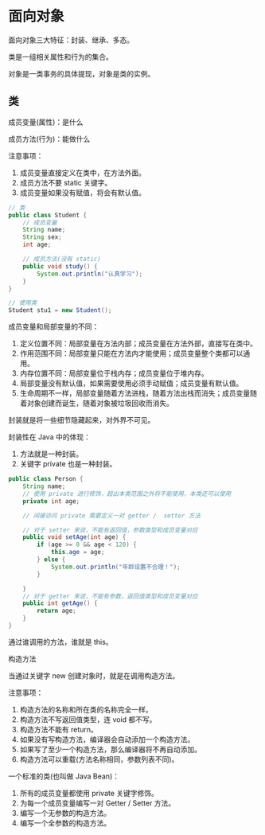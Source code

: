 # 面向对象

面向对象三大特征：封装、继承、多态。

类是一组相关属性和行为的集合。

对象是一类事务的具体提现，对象是类的实例。

## 类

成员变量(属性)：是什么

成员方法(行为)：能做什么

注意事项：

1. 成员变量直接定义在类中，在方法外面。
2. 成员方法不要 static 关键字。
3. 成员变量如果没有赋值，将会有默认值。

```java
// 类
public class Student {
    // 成员变量
    String name;
    String sex;
    int age;

    // 成员方法(没有 static)
    public void study() {
        System.out.println("认真学习");
    }
}

// 使用类
Student stu1 = new Student();
```

成员变量和局部变量的不同：

1. 定义位置不同：局部变量在方法内部；成员变量在方法外部，直接写在类中。
2. 作用范围不同：局部变量只能在方法内才能使用；成员变量整个类都可以通用。
3. 内存位置不同：局部变量位于栈内存；成员变量位于堆内存。
4. 局部变量没有默认值，如果需要使用必须手动赋值；成员变量有默认值。
5. 生命周期不一样，局部变量随着方法进栈，随着方法出栈而消失；成员变量随着对象创建而诞生，随着对象被垃圾回收而消失。

封装就是将一些细节隐藏起来，对外界不可见。

封装性在 Java 中的体现：

1. 方法就是一种封装。
2. 关键字 private 也是一种封装。

```Java
public class Person {
    String name;
    // 使用 private 进行修饰，超出本类范围之外将不能使用，本类还可以使用
    private int age;

    // 间接访问 private 需要定义一对 getter /  setter 方法

    // 对于 setter 来说，不能有返回值，参数类型和成员变量对应
    public void setAge(int age) {
        if (age >= 0 && age < 120) {
            this.age = age;
        } else {
            System.out.println("年龄设置不合理！");
        }

    }
    // 对于 getter 来说，不能有参数，返回值类型和成员变量对应
    public int getAge() {
        return age;
    }
}
```

通过谁调用的方法，谁就是 this。

构造方法

当通过关键字 new 创建对象时，就是在调用构造方法。

注意事项：

1. 构造方法的名称和所在类的名称完全一样。
2. 构造方法不写返回值类型，连 void 都不写。
3. 构造方法不能有 return。
4. 如果没有写构造方法，编译器会自动添加一个构造方法。
5. 如果写了至少一个构造方法，那么编译器将不再自动添加。
6. 构造方法可以重载(方法名称相同，参数列表不同)。

一个标准的类(也叫做 Java Bean)：

1. 所有的成员变量都使用 private 关键字修饰。
2. 为每一个成员变量编写一对 Getter / Setter 方法。
3. 编写一个无参数的构造方法。
4. 编写一个全参数的构造方法。